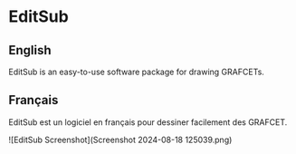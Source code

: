 # EditSub

## English

EditSub is an easy-to-use software package for drawing GRAFCETs.


## Français

EditSub est un logiciel en français pour dessiner facilement des GRAFCET.

![EditSub Screenshot](Screenshot 2024-08-18 125039.png)
